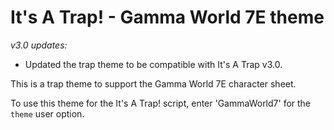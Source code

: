# It's A Trap! - Gamma World 7E theme

_v3.0 updates:_
* Updated the trap theme to be compatible with It's A Trap v3.0.

This is a trap theme to support the Gamma World 7E character sheet.

To use this theme for the It's A Trap! script, enter 'GammaWorld7' for the ```theme``` user option.
